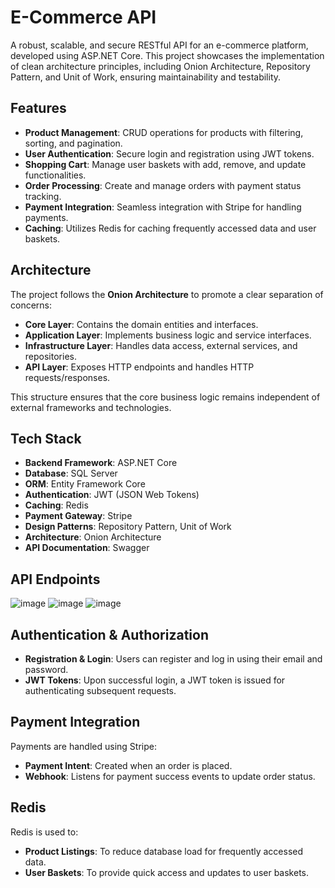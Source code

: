 # E-Commerce API

A robust, scalable, and secure RESTful API for an e-commerce platform, developed using ASP.NET Core. This project showcases the implementation of clean architecture principles, including Onion Architecture, Repository Pattern, and Unit of Work, ensuring maintainability and testability.



## Features

* **Product Management**: CRUD operations for products with filtering, sorting, and pagination.
* **User Authentication**: Secure login and registration using JWT tokens.
* **Shopping Cart**: Manage user baskets with add, remove, and update functionalities.
* **Order Processing**: Create and manage orders with payment status tracking.
* **Payment Integration**: Seamless integration with Stripe for handling payments.
* **Caching**: Utilizes Redis for caching frequently accessed data and user baskets.


## Architecture

The project follows the **Onion Architecture** to promote a clear separation of concerns:

* **Core Layer**: Contains the domain entities and interfaces.
* **Application Layer**: Implements business logic and service interfaces.
* **Infrastructure Layer**: Handles data access, external services, and repositories.
* **API Layer**: Exposes HTTP endpoints and handles HTTP requests/responses.

This structure ensures that the core business logic remains independent of external frameworks and technologies.

## Tech Stack

* **Backend Framework**: ASP.NET Core
* **Database**: SQL Server
* **ORM**: Entity Framework Core
* **Authentication**: JWT (JSON Web Tokens)
* **Caching**: Redis
* **Payment Gateway**: Stripe
* **Design Patterns**: Repository Pattern, Unit of Work
* **Architecture**: Onion Architecture
* **API Documentation**: Swagger 


## API Endpoints
![image](https://github.com/user-attachments/assets/bfae5b1d-e5f9-4cd6-b0c3-1635420ce055)
![image](https://github.com/user-attachments/assets/ed99c99d-676b-484e-845b-513ad478c9af)
![image](https://github.com/user-attachments/assets/207c9eea-f8df-4aa3-b54c-5bbae2c210a8)




## Authentication & Authorization

* **Registration & Login**: Users can register and log in using their email and password.
* **JWT Tokens**: Upon successful login, a JWT token is issued for authenticating subsequent requests.

## Payment Integration

Payments are handled using Stripe:

* **Payment Intent**: Created when an order is placed.
* **Webhook**: Listens for payment success events to update order status.


## Redis

Redis is used to:

* **Product Listings**: To reduce database load for frequently accessed data.
* **User Baskets**: To provide quick access and updates to user baskets.

